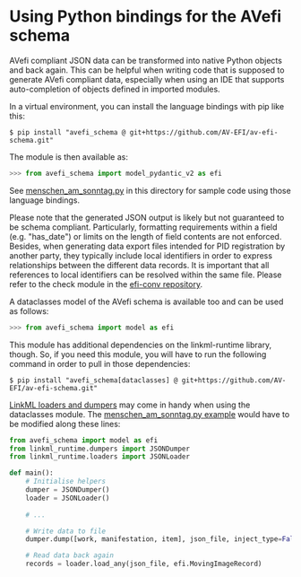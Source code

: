 # Using Python bindings for the AVefi schema

AVefi compliant JSON data can be transformed into native Python
objects and back again. This can be helpful when writing code that is
supposed to generate AVefi compliant data, especially when using an
IDE that supports auto-completion of objects defined in imported
modules.

In a virtual environment, you can install the language bindings with
pip like this:

```console
$ pip install "avefi_schema @ git+https://github.com/AV-EFI/av-efi-schema.git"
```

The module is then available as:

```python
>>> from avefi_schema import model_pydantic_v2 as efi
```

See [menschen_am_sonntag.py](./menschen_am_sonntag.py) in this
directory for sample code using those language bindings.

Please note that the generated JSON output is likely but not
guaranteed to be schema compliant. Particularly, formatting
requirements within a field (e.g. "has_date") or limits on the length
of field contents are not enforced. Besides, when generating data
export files intended for PID registration by another party, they
typically include local identifiers in order to express relationships
between the different data records. It is important that all
references to local identifiers can be resolved within the same file.
Please refer to the check module in the [efi-conv
repository](https://github.com/AV-EFI/efi-conv).

A dataclasses model of the AVefi schema is available too and can be used
as follows:

```python
>>> from avefi_schema import model as efi
```

This module has additional dependencies on the linkml-runtime library,
though. So, if you need this module, you will have to run the
following command in order to pull in those dependencies:

```console
$ pip install "avefi_schema[dataclasses] @ git+https://github.com/AV-EFI/av-efi-schema.git"
```

[LinkML loaders and
dumpers](https://linkml.io/linkml/developers/loaders-and-dumpers.html)
may come in handy when using the dataclasses module. The
[menschen_am_sonntag.py example](./menschen_am_sonntag.py) would have
to be modified along these lines:

```python
from avefi_schema import model as efi
from linkml_runtime.dumpers import JSONDumper
from linkml_runtime.loaders import JSONLoader

def main():
    # Initialise helpers
    dumper = JSONDumper()
    loader = JSONLoader()
    
    # ...

    # Write data to file
    dumper.dump([work, manifestation, item], json_file, inject_type=False)

    # Read data back again
    records = loader.load_any(json_file, efi.MovingImageRecord)
```
